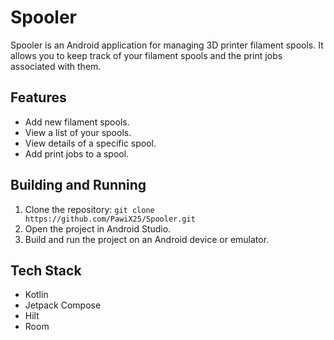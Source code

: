 # Spooler

Spooler is an Android application for managing 3D printer filament spools. It allows you to keep track of your filament spools and the print jobs associated with them.

## Features

*   Add new filament spools.
*   View a list of your spools.
*   View details of a specific spool.
*   Add print jobs to a spool.

## Building and Running

1.  Clone the repository: `git clone https://github.com/PawiX25/Spooler.git`
2.  Open the project in Android Studio.
3.  Build and run the project on an Android device or emulator.

## Tech Stack

*   Kotlin
*   Jetpack Compose
*   Hilt
*   Room
